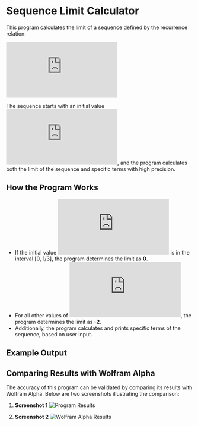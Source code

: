 # Sequence Limit Calculator

This program calculates the limit of a sequence defined by the recurrence relation:

![Formula](https://latex.codecogs.com/png.latex?a_%7Bn%2B1%7D%20%3D%20F%28a_n%29%2C%20%5Cquad%20F%28x%29%20%3D%20%5Cfrac%7B-3x%5E2%20%2B%20x%7D%7Bx%5E2%20-%20x%20%2B%201%7D)

The sequence starts with an initial value ![Lambda](https://latex.codecogs.com/png.latex?%5Clambda), and the program calculates both the limit of the sequence and specific terms with high precision.

## How the Program Works

- If the initial value ![Lambda](https://latex.codecogs.com/png.latex?%5Clambda) is in the interval [0, 1/3], the program determines the limit as **0**.
- For all other values of ![Lambda](https://latex.codecogs.com/png.latex?%5Clambda), the program determines the limit as **-2**.
- Additionally, the program calculates and prints specific terms of the sequence, based on user input.

## Example Output


## Comparing Results with Wolfram Alpha

The accuracy of this program can be validated by comparing its results with Wolfram Alpha. Below are two screenshots illustrating the comparison:

1. **Screenshot 1** 
   ![Program Results](https://i.imgur.com/zbRBJqr.png)

2. **Screenshot 2**
   ![Wolfram Alpha Results](https://i.imgur.com/1JTLqL5.png)

